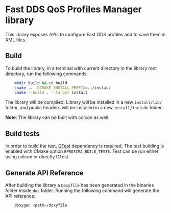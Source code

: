 # Fast DDS QoS Profiles Manager library

This library exposes APIs to configure Fast DDS profiles and to save them in XML files.

## Build

To build the library, in a terminal with current directory in the library root directory, run the following commands:

```bash
    mkdir build && cd build
    cmake .. -DCMAKE_INSTALL_PREFIX=../install
    cmake --build . --target install
```

The library will be compiled. Library will be installed in a new `install/lib/` folder, and public headers will be installed in a new `install/include` folder.

**Note**: The library can be built with colcon as well.

## Build tests

In order to build the test, [GTest](https://github.com/google/googletest) dependency is required.
The test building is enabled with CMake option `EPROSIMA_BUILD_TESTS`.
Test can be run either using colcon or directly CTest.

## Generate API Reference

After building the library a `Doxyfile` has been generated in the binaries folder inside `doc` folder.
Running the following command will generate the API reference:

```bash
    doxygen <path>/doxyfile
```
